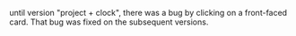 until version "project + clock", there was a bug by clicking on a front-faced card. That bug was fixed on the subsequent versions.
